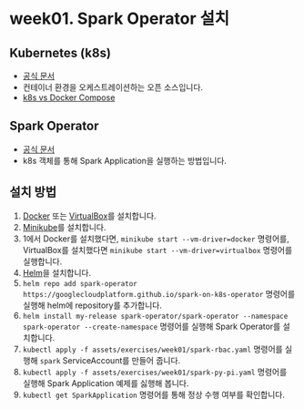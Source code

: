 # week01. Spark Operator 설치
## Kubernetes (k8s)
* [공식 문서](https://kubernetes.io/docs/concepts/overview/)
* 컨테이너 환경을 오케스트레이션하는 오픈 소스입니다.
* [k8s vs Docker Compose](https://www.baeldung.com/ops/docker-compose-vs-kubernetes)

## Spark Operator
* [공식 문서](https://github.com/GoogleCloudPlatform/spark-on-k8s-operator/blob/master/docs/quick-start-guide.md)
* k8s 객체를 통해 Spark Application을 실행하는 방법입니다.

## 설치 방법
1. [Docker](https://docs.docker.com/engine/install/) 또는 [VirtualBox](https://www.virtualbox.org/wiki/Downloads)를 설치합니다.
2. [Minikube](https://minikube.sigs.k8s.io/docs/start/)를 설치합니다.
3. 1에서 Docker를 설치했다면, `minikube start --vm-driver=docker` 명령어를, VirtualBox를 설치했다면 `minikube start --vm-driver=virtualbox` 명령어를 실행합니다.
4. [Helm](https://helm.sh/docs/intro/install/)을 설치합니다.
5. `helm repo add spark-operator https://googlecloudplatform.github.io/spark-on-k8s-operator` 명령어를 실행해 helm에 repository를 추가합니다.
6. `helm install my-release spark-operator/spark-operator --namespace spark-operator --create-namespace` 명령어를 실행해 Spark Operator를 설치합니다.
7. `kubectl apply -f assets/exercises/week01/spark-rbac.yaml` 명령어를 실행해 `spark` ServiceAccount를 만들어 줍니다.
8. `kubectl apply -f assets/exercises/week01/spark-py-pi.yaml` 명령어를 실행해 Spark Application 예제를 싫행해 봅니다.
9. `kubectl get SparkApplication` 명령어를 통해 정상 수행 여부를 확인합니다.
